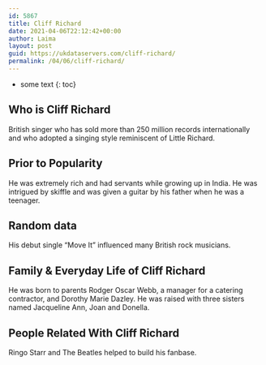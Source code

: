 ```yaml
---
id: 5867
title: Cliff Richard
date: 2021-04-06T22:12:42+00:00
author: Laima
layout: post
guid: https://ukdataservers.com/cliff-richard/
permalink: /04/06/cliff-richard/
---
```


* some text
{: toc}


## Who is Cliff Richard
                  
                  
                  
British singer who has sold more than 250 million records internationally and who adopted a singing style reminiscent of Little Richard.
                  
              
            
              
            
                
                
                
## Prior to Popularity
                  
                  
                  
He was extremely rich and had servants while growing up in India. He was intrigued by skiffle and was given a guitar by his father when he was a teenager.
                  
              
            
              
            
                
                
                
## Random data
                  
                  
                  
His debut single &#8220;Move It&#8221; influenced many British rock musicians.
                  
              
            
              
            
                
                
                
## Family & Everyday Life of Cliff Richard
                  
                  
                  
He was born to parents Rodger Oscar Webb, a manager for a catering contractor, and Dorothy Marie Dazley. He was raised with three sisters named Jacqueline Ann, Joan and Donella.
                  
              
            
              
            
                
                
                
## People Related With Cliff Richard
                  
                  
                  
Ringo Starr and The Beatles helped to build his fanbase.
                  
              
            
              
            
                
              
            
              
              
            
            
              
            
          
          
          